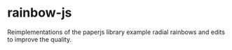 # rainbow-js
Reimplementations of the paperjs library example radial rainbows and edits to improve the quality.
